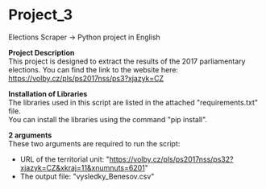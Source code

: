 # Project_3
Elections Scraper -> Python project in English

**Project Description**<br>
This project is designed to extract the results of the 2017 parliamentary elections. You can find the link to the website here:<br>
https://volby.cz/pls/ps2017nss/ps3?xjazyk=CZ

**Installation of Libraries**<br>
The libraries used in this script are listed in the attached "requirements.txt" file.<br>
You can install the libraries using the command "pip install".

**2 arguments**<br>
These two arguments are required to run the script:<br>
* URL of the territorial unit: "https://volby.cz/pls/ps2017nss/ps32?xjazyk=CZ&xkraj=11&xnumnuts=6201"
* The output file: "vysledky_Benesov.csv"
